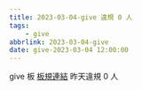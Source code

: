 ```yaml
---
title: 2023-03-04-give 違規 0 人
tags:
    - give
abbrlink: 2023-03-04-give
date: give-2023-03-04 12:00:00
---
```

give 板 [板規連結](https://www.ptt.cc/bbs/give/M.1612495900.A.C32.html)
昨天違規 0 人
